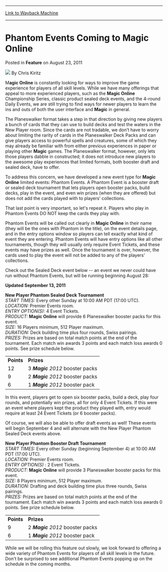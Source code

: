 
---
[Link to Wayback Machine](https://web.archive.org/web/20220124110850/https://magic.wizards.com/en/articles/archive/feature/phantom-events-coming-magic-online-2011-08-23)

[_metadata_:wayback_url]:- "https://magic.wizards.com/en/articles/archive/feature/phantom-events-coming-magic-online-2011-08-23"
[_metadata_:wayback_raw_url]:- "https://web.archive.org/web/20220124110850id_/https://magic.wizards.com/en/articles/archive/feature/phantom-events-coming-magic-online-2011-08-23"
[_metadata_:wayback_capture_timestamp]:- "2022-01-24 11:08:50+00:00"
[_metadata_:description]:- "Magic Online is constantly looking for ways to improve the game experience for players of all skill levels. While we have many offerings that appeal to more experienced players, such as the Magic Online Championship Series, classic product sealed deck events, and the 4-round Daily Events, we are still trying to find ways for newer players to learn the ins and outs of both the"
[_metadata_:generator]:- "Drupal 7 (http://drupal.org)"
[_metadata_:publish_date]:- "2011-08-23"
---


Phantom Events Coming to **Magic Online**
=========================================



 Posted in **Feature**
 on August 23, 2011 






![](https://media.magic.wizards.com/styles/auth_small/public/images/hero/wizardslogo_thumb.jpg)
By Chris Kiritz











M**agic Online** is constantly looking for ways to improve the game experience for players of all skill levels. While we have many offerings that appeal to more experienced players, such as the **Magic Online** Championship Series, classic product sealed deck events, and the 4-round Daily Events, we are still trying to find ways for newer players to learn the ins and outs of both the user interface and **Magic** in general. 

The Planeswalker format takes a step in that direction by giving new players a bunch of cards that they can use to build decks and test the waters in the New Player room. Since the cards are not tradable, we don’t have to worry about limiting the rarity of cards in the Planeswalker Deck Packs and can give players access to powerful spells and creatures, some of which they may already be familiar with from either previous experiences in paper or playing other **Magic** games. The Planeswalker format, however, only lets those players dabble in constructed; it does not introduce new players to the awesome play experiences that limited formats, both booster draft and sealed deck, have to offer. 

To address this concern, we have developed a new event type for **Magic Online** limited events: Phantom Events. A Phantom Event is a booster draft or sealed deck tournament that lets players open booster packs, build decks, play in the event, and even win prizes (when they are offered) but does not add the cards played with to players’ collections. 

That last point is very important, so let's repeat it. Players who play in Phantom Events DO NOT keep the cards they play with. 

Phantom Events will be called out clearly in **Magic Online** in their name (they will be the ones with Phantom in the title), on the event details page, and in the entry options window so players can tell exactly what kind of event they are entering. Phantom Events will have entry options like all other tournaments, though they will usually only require Event Tickets, and these events may have prizes as well. Once the tournament is over, however, the cards used to play the event will not be added to any of the players' collections. 

Check out the Sealed Deck event below -- an event we never could have run without Phantom Events, but will be running beginning August 28: 

**Updated September 13, 2011**

**New Player Phantom Sealed Deck Tournament**  
*START TIMES:*  Every other Sunday at 10:00 AM PDT (17:00 UTC).   
*LOCATION:*  Premier Events room.   
*ENTRY OPTION(S):*  4 Event Tickets.   
*PRODUCT:* 
**Magic Online** will provide 6 Planeswalker booster packs for this event.   
*SIZE:*  16 Players minimum, 512 Player maximum.   
*DURATION:*  Deck building time plus four rounds, Swiss pairings.   
*PRIZES:*  Prizes are based on total match points at the end of the tournament. Each match win awards 3 points and each match loss awards 0 points. See prize schedule below. 



|  |  |
| --- | --- |
| **Points** | **Prizes** |
| 12 | 3 ***Magic** 2012* booster packs |
| 9 | 2 ***Magic** 2012* booster packs  |
| 6 | 1 ***Magic** 2012* booster pack  |

  
In this event, players get to open six booster packs, build a deck, play four rounds, and potentially win prizes, all for only 4 Event Tickets. If this were an event where players kept the product they played with, entry would require at least 24 Event Tickets (or 6 booster packs). 

Of course, we will also be able to offer draft events as well! These events will begin September 4 and will alternate with the New Player Phantom Sealed Deck events above. 

**New Player Phantom Booster Draft Tournament**  
*START TIMES:*  Every other Sunday (beginning September 4) at 10:00 AM PDT (17:00 UTC).   
*LOCATION:*  Premier Events room.   
*ENTRY OPTION(S)* : 2 Event Tickets.   
*PRODUCT:* 
**Magic Online** will provide 3 Planeswalker booster packs for this event.   
*SIZE:*  8 Players minimum, 512 Player maximum.   
*DURATION:*  Drafting and deck building time plus three rounds, Swiss pairings.   
*PRIZES:*  Prizes are based on total match points at the end of the tournament. Each match win awards 3 points and each match loss awards 0 points. See prize schedule below. 



|  |  |
| --- | --- |
| **Points** | **Prizes** |
| 9 | 2 ***Magic** 2012* booster packs  |
| 6 | 1 ***Magic** 2012* booster pack  |

  
While we will be rolling this feature out slowly, we look forward to offering a wide variety of Phantom Events for players of all skill levels in the future. Don't be surprised to see additional Phantom Events popping up on the schedule in the coming months. 







